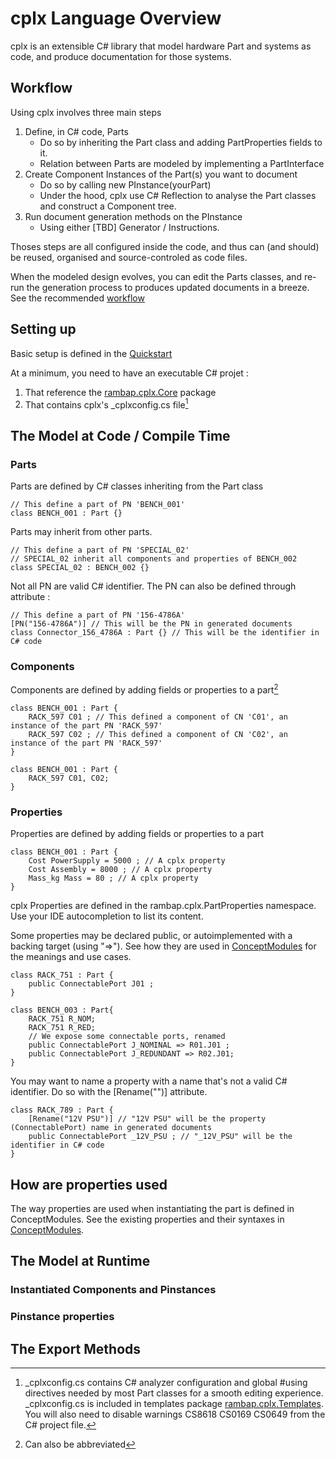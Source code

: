 # cplx Language Overview

cplx is an extensible C# library that model hardware Part and systems as code, and produce documentation for those systems.

## Workflow

Using cplx involves three main steps
1. Define, in C# code, Parts
    - Do so by inheriting the Part class and adding PartProperties fields to it.
	- Relation between Parts are modeled by implementing a PartInterface
2. Create Component Instances of the Part(s) you want to document
    - Do so by calling new PInstance(yourPart)
	- Under the hood, cplx use C# Reflection to analyse the Part classes and construct a Component tree.
3. Run document generation methods on the PInstance
    - Using either [TBD] Generator / Instructions.

Thoses steps are all configured inside the code, and thus can (and should) be reused, organised and source-controled as code files.

When the modeled design evolves, you can edit the Parts classes, and re-run the generation process to produces updated documents in a breeze. See the recommended [workflow](../tutorial/Workflow.md)


## Setting up

Basic setup is defined in the [Quickstart](../tutorial/Quickstart.md)

At a minimum, you need to have an executable C# projet :
1. That reference the [rambap.cplx.Core](https://www.nuget.org/packages/rambap.cplx.Core/) package
2. That contains cplx's _cplxconfig.cs file[^1]

[^1]:_cplxconfig.cs contains C# analyzer configuration and global #using directives needed by most Part classes for a smooth editing experience. _cplxconfig.cs is included in templates package [rambap.cplx.Templates](https://www.nuget.org/packages/rambap.cplx.Templates/). You will also need to disable warnings CS8618 CS0169 CS0649 from the C# project file.

## The Model at Code / Compile Time
### Parts

Parts are defined by C# classes inheriting from the Part class

``` Csharp
// This define a part of PN 'BENCH_001'
class BENCH_001 : Part {}
```

Parts may inherit from other parts.

``` Csharp
// This define a part of PN 'SPECIAL_02'
// SPECIAL_02 inherit all components and properties of BENCH_002
class SPECIAL_02 : BENCH_002 {}
```

Not all PN are valid C# identifier. The PN can also be defined through attribute :

``` Csharp
// This define a part of PN '156-4786A'
[PN("156-4786A")] // This will be the PN in generated documents
class Connector_156_4786A : Part {} // This will be the identifier in C# code
```

### Components

Components are defined by adding fields or properties to a part[^2]

``` Csharp
class BENCH_001 : Part {
	RACK_597 C01 ; // This defined a component of CN 'C01', an instance of the part PN 'RACK_597' 
	RACK_597 C02 ; // This defined a component of CN 'C02', an instance of the part PN 'RACK_597' 
}
```

[^2]:Can also be abbreviated
``` Csharp
class BENCH_001 : Part {
	RACK_597 C01, C02;
}
```

### Properties

Properties are defined by adding fields or properties to a part

``` Csharp
class BENCH_001 : Part {
	Cost PowerSupply = 5000 ; // A cplx property
	Cost Assembly = 8000 ; // A cplx property
	Mass_kg Mass = 80 ; // A cplx property
}
```

cplx Properties are defined in the rambap.cplx.PartProperties namespace. Use your IDE autocompletion to list its content.

Some properties may be declared public, or autoimplemented with a backing target (using "=>"). See how they are used in [ConceptModules](Language_PerConcept.md) for the meanings and use cases.

``` Csharp
class RACK_751 : Part {
	public ConnectablePort J01 ;
}

class BENCH_003 : Part{
	RACK_751 R_NOM;
	RACK_751 R_RED;
	// We expose some connectable ports, renamed
	public ConnectablePort J_NOMINAL => R01.J01 ;
	public ConnectablePort J_REDUNDANT => R02.J01;
}
```

You may want to name a property with a name that's not a valid C# identifier. Do so with the [Rename("")] attribute.

``` Csharp
class RACK_789 : Part {
	[Rename("12V PSU")] // "12V PSU" will be the property (ConnectablePort) name in generated documents
	public ConnectablePort _12V_PSU ; // "_12V_PSU" will be the identifier in C# code
}
```

## How are properties used

The way properties are used when instantiating the part is defined in ConceptModules. See the existing properties and their syntaxes in [ConceptModules](Language_PerConcept.md).

## The Model at Runtime

### Instantiated Components and Pinstances

### Pinstance properties

## The Export Methods

